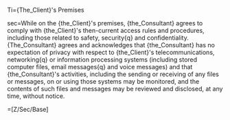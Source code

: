 Ti={The_Client}'s Premises

sec=While on the {the_Client}'s premises, {the_Consultant} agrees to comply with {the_Client}'s then-current access rules and procedures, including those related to safety, security{q} and confidentiality.  {The_Consultant} agrees and acknowledges that {the_Consultant} has no expectation of privacy with respect to {the_Client}'s telecommunications, networking{q} or information processing systems (including stored computer files, email messages{q} and voice messages) and that {the_Consultant}'s activities, including the sending or receiving of any files or messages, on or using those systems may be monitored, and the contents of such files and messages may be reviewed and disclosed, at any time, without notice.

=[Z/Sec/Base]